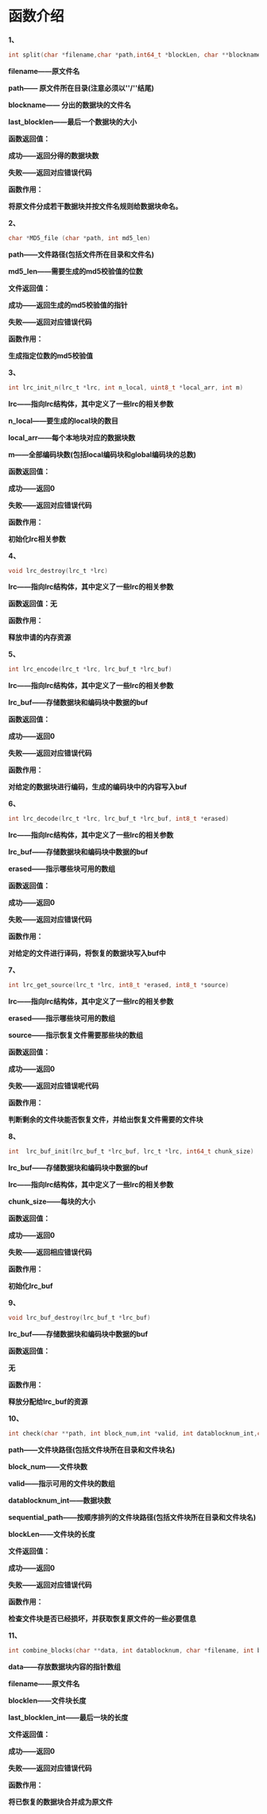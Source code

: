 # 函数介绍

**1、**

```c
int split(char *filename,char *path,int64_t *blockLen, char **blockname,int64_t *last_blocklen)
```

**filename——原文件名**

**path—— 原文件所在目录(注意必须以''/''结尾)**

**blockname—— 分出的数据块的文件名**

**last_blocklen——最后一个数据块的大小**

**函数返回值：**

**成功——返回分得的数据块数**

**失败——返回对应错误代码**

**函数作用：**

**将原文件分成若干数据块并按文件名规则给数据块命名。**

**2、**

```c
char *MD5_file (char *path, int md5_len)
```

**path——文件路径(包括文件所在目录和文件名)**

**md5_len——需要生成的md5校验值的位数**

**文件返回值：**

**成功——返回生成的md5校验值的指针**

**失败——返回对应错误代码**

**函数作用：**

**生成指定位数的md5校验值**

**3、**

```c
int lrc_init_n(lrc_t *lrc, int n_local, uint8_t *local_arr, int m)
```

**lrc——指向lrc结构体，其中定义了一些lrc的相关参数**

**n_local——要生成的local块的数目**

**local_arr——每个本地块对应的数据块数**

**m——全部编码块数(包括local编码块和global编码块的总数)**

**函数返回值：**

**成功——返回0**

**失败——返回对应错误代码**

**函数作用：**

**初始化lrc相关参数**

**4、**

```c
void lrc_destroy(lrc_t *lrc)
```

**lrc——指向lrc结构体，其中定义了一些lrc的相关参数**

**函数返回值：无**

**函数作用：**

**释放申请的内存资源**

**5、**

```c
int lrc_encode(lrc_t *lrc, lrc_buf_t *lrc_buf)
```

**lrc——指向lrc结构体，其中定义了一些lrc的相关参数**

**lrc_buf——存储数据块和编码块中数据的buf**

**函数返回值：**

**成功——返回0**

**失败——返回对应错误代码**

**函数作用：**

**对给定的数据块进行编码，生成的编码块中的内容写入buf**

**6、**

```c
int lrc_decode(lrc_t *lrc, lrc_buf_t *lrc_buf, int8_t *erased)
```

**lrc——指向lrc结构体，其中定义了一些lrc的相关参数**

**lrc_buf——存储数据块和编码块中数据的buf**

**erased——指示哪些块可用的数组**

**函数返回值：**

**成功——返回0**

**失败——返回对应错误代码**

**函数作用：**

**对给定的文件进行译码，将恢复的数据块写入buf中**

**7、**

```c
int lrc_get_source(lrc_t *lrc, int8_t *erased, int8_t *source)
```

**lrc——指向lrc结构体，其中定义了一些lrc的相关参数**

**erased——指示哪些块可用的数组**

**source——指示恢复文件需要那些块的数组**

**函数返回值：**

**成功——返回0**

**失败——返回对应错误呢代码**

**函数作用：**

**判断剩余的文件块能否恢复文件，并给出恢复文件需要的文件块**

**8、**

```c
int  lrc_buf_init(lrc_buf_t *lrc_buf, lrc_t *lrc, int64_t chunk_size)
```

**lrc_buf——存储数据块和编码块中数据的buf**

**lrc——指向lrc结构体，其中定义了一些lrc的相关参数**

**chunk_size——每块的大小**

**函数返回值：**

**成功——返回0**

**失败——返回相应错误代码**

**函数作用：**

**初始化lrc_buf**

**9、**

```c
void lrc_buf_destroy(lrc_buf_t *lrc_buf)
```

**lrc_buf——存储数据块和编码块中数据的buf**

**函数返回值：**

**无**

**函数作用：**

**释放分配给lrc_buf的资源**

**10、**

```c
int check(char **path, int block_num,int *valid, int datablocknum_int,char **sequential_path,int64_t *blockLen)
```

**path——文件块路径(包括文件块所在目录和文件块名)**

**block_num——文件块数**

**valid——指示可用的文件块的数组**

**datablocknum_int——数据块数**

**sequential_path——按顺序排列的文件块路径(包括文件块所在目录和文件块名)**

**blockLen——文件块的长度**

**文件返回值：**

**成功——返回0**

**失败——返回对应错误代码**

**函数作用：**

**检查文件块是否已经损坏，并获取恢复原文件的一些必要信息**

**11、**

```c
int combine_blocks(char **data, int datablocknum, char *filename, int blocklen,int last_blocklen_int) 
```

**data——存放数据块内容的指针数组**

**filename——原文件名**

**blocklen——文件块长度**

**last_blocklen_int——最后一块的长度**

**文件返回值：**

**成功——返回0**

**失败——返回对应错误代码**

**函数作用：**

**将已恢复的数据块合并成为原文件**

